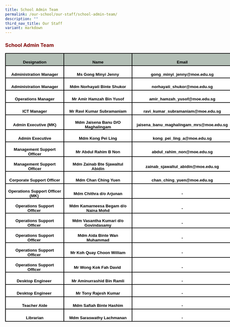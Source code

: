 ```yaml
---
title: School Admin Team
permalink: /our-school/our-staff/school-admin-team/
description: ""
third_nav_title: Our Staff
variant: markdown
---
```

<h3 style="text-align: justify;"><strong><span style="color: #800000;">School Admin Team</span></strong></h3>

<table style="width:556.0pt;border-collapse:collapse;mso-yfti-tbllook:1184;
 mso-padding-alt:0in 5.4pt 0in 5.4pt" width="741" cellpadding="0" cellspacing="0" border="0" class="MsoNormalTable"><tbody><tr style="mso-yfti-irow:0;mso-yfti-firstrow:yes;height:30.0pt"><td style="width:145.0pt;border:solid black 1.5pt;background:#B2BEB5;
  padding:0in 5.4pt 0in 5.4pt;height:30.0pt" width="193"><p style="margin-bottom:0in;text-align:center;
  line-height:normal" align="center" class="MsoNormal"><b><span style="font-size:10.0pt;font-family:&quot;Arial&quot;,sans-serif;
  mso-fareast-font-family:&quot;Times New Roman&quot;;color:black;mso-font-kerning:0pt;
  mso-ligatures:none;mso-bidi-language:TA">Designation</span></b></p></td><td style="width:175.0pt;border:solid black 1.5pt;border-left:none;
  background:#B2BEB5;padding:0in 5.4pt 0in 5.4pt;height:30.0pt" width="233"><p style="margin-bottom:0in;text-align:center;
  line-height:normal" align="center" class="MsoNormal"><b><span style="font-size:10.0pt;font-family:&quot;Arial&quot;,sans-serif;
  mso-fareast-font-family:&quot;Times New Roman&quot;;color:black;mso-font-kerning:0pt;
  mso-ligatures:none;mso-bidi-language:TA">Name</span></b></p></td><td style="width:236.0pt;border:solid black 1.5pt;border-left:none;
  background:#B2BEB5;padding:0in 5.4pt 0in 5.4pt;height:30.0pt" width="315"><p style="margin-bottom:0in;text-align:center;
  line-height:normal" align="center" class="MsoNormal"><b><span style="font-size:10.0pt;font-family:&quot;Arial&quot;,sans-serif;
  mso-fareast-font-family:&quot;Times New Roman&quot;;color:black;mso-font-kerning:0pt;
  mso-ligatures:none;mso-bidi-language:TA">Email</span></b></p></td></tr><tr style="mso-yfti-irow:1;height:30.0pt"><td style="width:145.0pt;border:solid black 1.5pt;border-top:none;
  background:white;padding:0in 5.4pt 0in 5.4pt;height:30.0pt" width="193"><p style="margin-bottom:0in;text-align:center;
  line-height:normal" align="center" class="MsoNormal"><b><span style="font-size:10.0pt;font-family:&quot;Arial&quot;,sans-serif;
  mso-fareast-font-family:&quot;Times New Roman&quot;;color:black;mso-font-kerning:0pt;
  mso-ligatures:none;mso-bidi-language:TA">Administration Manager</span></b></p></td><td style="width:175.0pt;border-top:none;border-left:none;
  border-bottom:solid black 1.5pt;border-right:solid black 1.5pt;background:
  white;padding:0in 5.4pt 0in 5.4pt;height:30.0pt" width="233"><p style="margin-bottom:0in;text-align:center;
  line-height:normal" align="center" class="MsoNormal"><b><span style="font-size:10.0pt;font-family:&quot;Arial&quot;,sans-serif;
  mso-fareast-font-family:&quot;Times New Roman&quot;;color:black;mso-font-kerning:0pt;
  mso-ligatures:none;mso-bidi-language:TA">Ms Gong Minyi Jenny</span></b></p></td><td style="width:236.0pt;border-top:none;border-left:none;
  border-bottom:solid black 1.5pt;border-right:solid black 1.5pt;background:
  white;padding:0in 5.4pt 0in 5.4pt;height:30.0pt" width="315"><p style="margin-bottom:0in;text-align:center;
  line-height:normal" align="center" class="MsoNormal"><b><span style="font-size:10.0pt;font-family:&quot;Arial&quot;,sans-serif;
  mso-fareast-font-family:&quot;Times New Roman&quot;;color:black;mso-font-kerning:0pt;
  mso-ligatures:none;mso-bidi-language:TA">gong_minyi_jenny@moe.edu.sg</span></b></p></td></tr><tr style="mso-yfti-irow:2;height:30.0pt"><td style="width:145.0pt;border:solid black 1.5pt;border-top:none;
  background:white;padding:0in 5.4pt 0in 5.4pt;height:30.0pt" width="193"><p style="margin-bottom:0in;text-align:center;
  line-height:normal" align="center" class="MsoNormal"><b><span style="font-size:10.0pt;font-family:&quot;Arial&quot;,sans-serif;
  mso-fareast-font-family:&quot;Times New Roman&quot;;color:black;mso-font-kerning:0pt;
  mso-ligatures:none;mso-bidi-language:TA">Administration Manager</span></b></p></td><td style="width:175.0pt;border-top:none;border-left:none;
  border-bottom:solid black 1.5pt;border-right:solid black 1.5pt;background:
  white;padding:0in 5.4pt 0in 5.4pt;height:30.0pt" width="233"><p style="margin-bottom:0in;text-align:center;
  line-height:normal" align="center" class="MsoNormal"><b><span style="font-size:10.0pt;font-family:&quot;Arial&quot;,sans-serif;
  mso-fareast-font-family:&quot;Times New Roman&quot;;color:black;mso-font-kerning:0pt;
  mso-ligatures:none;mso-bidi-language:TA">Mdm Norhayati Binte Shukor</span></b></p></td><td style="width:236.0pt;border-top:none;border-left:none;
  border-bottom:solid black 1.5pt;border-right:solid black 1.5pt;background:
  white;padding:0in 5.4pt 0in 5.4pt;height:30.0pt" width="315"><p style="margin-bottom:0in;text-align:center;
  line-height:normal" align="center" class="MsoNormal"><b><span style="font-size:10.0pt;font-family:&quot;Arial&quot;,sans-serif;
  mso-fareast-font-family:&quot;Times New Roman&quot;;color:black;mso-font-kerning:0pt;
  mso-ligatures:none;mso-bidi-language:TA">norhayati_shukor@moe.edu.sg</span></b></p></td></tr><tr style="mso-yfti-irow:3;height:30.0pt"><td style="width:145.0pt;border:solid black 1.5pt;border-top:none;
  background:white;padding:0in 5.4pt 0in 5.4pt;height:30.0pt" width="193"><p style="margin-bottom:0in;text-align:center;
  line-height:normal" align="center" class="MsoNormal"><b><span style="font-size:10.0pt;font-family:&quot;Arial&quot;,sans-serif;
  mso-fareast-font-family:&quot;Times New Roman&quot;;color:black;mso-font-kerning:0pt;
  mso-ligatures:none;mso-bidi-language:TA">Operations Manager</span></b></p></td><td style="width:175.0pt;border-top:none;border-left:none;
  border-bottom:solid black 1.5pt;border-right:solid black 1.5pt;background:
  white;padding:0in 5.4pt 0in 5.4pt;height:30.0pt" width="233"><p style="margin-bottom:0in;text-align:center;
  line-height:normal" align="center" class="MsoNormal"><b><span style="font-size:10.0pt;font-family:&quot;Arial&quot;,sans-serif;
  mso-fareast-font-family:&quot;Times New Roman&quot;;color:black;mso-font-kerning:0pt;
  mso-ligatures:none;mso-bidi-language:TA">Mr Amir Hamzah Bin Yusof</span></b></p></td><td style="width:236.0pt;border-top:none;border-left:none;
  border-bottom:solid black 1.5pt;border-right:solid black 1.5pt;background:
  white;padding:0in 5.4pt 0in 5.4pt;height:30.0pt" width="315"><p style="margin-bottom:0in;text-align:center;
  line-height:normal" align="center" class="MsoNormal"><b><span style="font-size:10.0pt;font-family:&quot;Arial&quot;,sans-serif;
  mso-fareast-font-family:&quot;Times New Roman&quot;;color:black;mso-font-kerning:0pt;
  mso-ligatures:none;mso-bidi-language:TA">amir_hamzah_yusof@moe.edu.sg</span></b></p></td></tr><tr style="mso-yfti-irow:4;height:30.0pt"><td style="width:145.0pt;border:solid black 1.5pt;border-top:none;
  background:white;padding:0in 5.4pt 0in 5.4pt;height:30.0pt" width="193"><p style="margin-bottom:0in;text-align:center;
  line-height:normal" align="center" class="MsoNormal"><b><span style="font-size:10.0pt;font-family:&quot;Arial&quot;,sans-serif;
  mso-fareast-font-family:&quot;Times New Roman&quot;;color:black;mso-font-kerning:0pt;
  mso-ligatures:none;mso-bidi-language:TA">ICT Manager</span></b></p></td><td style="width:175.0pt;border-top:none;border-left:none;
  border-bottom:solid black 1.5pt;border-right:solid black 1.5pt;background:
  white;padding:0in 5.4pt 0in 5.4pt;height:30.0pt" width="233"><p style="margin-bottom:0in;text-align:center;
  line-height:normal" align="center" class="MsoNormal"><b><span style="font-size:10.0pt;font-family:&quot;Arial&quot;,sans-serif;
  mso-fareast-font-family:&quot;Times New Roman&quot;;color:black;mso-font-kerning:0pt;
  mso-ligatures:none;mso-bidi-language:TA">Mr Ravi Kumar Subramaniam</span></b></p></td><td style="width:236.0pt;border-top:none;border-left:none;
  border-bottom:solid black 1.5pt;border-right:solid black 1.5pt;background:
  white;padding:0in 5.4pt 0in 5.4pt;height:30.0pt" width="315"><p style="margin-bottom:0in;text-align:center;
  line-height:normal" align="center" class="MsoNormal"><b><span style="font-size:10.0pt;font-family:&quot;Arial&quot;,sans-serif;
  mso-fareast-font-family:&quot;Times New Roman&quot;;color:black;mso-font-kerning:0pt;
  mso-ligatures:none;mso-bidi-language:TA">ravi_kumar_subramaniam@moe.edu.sg</span></b></p></td></tr><tr style="mso-yfti-irow:5;height:30.0pt"><td style="width:145.0pt;border:solid black 1.5pt;border-top:none;
  background:white;padding:0in 5.4pt 0in 5.4pt;height:30.0pt" width="193"><p style="margin-bottom:0in;text-align:center;
  line-height:normal" align="center" class="MsoNormal"><b><span style="font-size:10.0pt;font-family:&quot;Arial&quot;,sans-serif;
  mso-fareast-font-family:&quot;Times New Roman&quot;;color:black;mso-font-kerning:0pt;
  mso-ligatures:none;mso-bidi-language:TA">Admin Executive (MK)</span></b></p></td><td style="width:175.0pt;border-top:none;border-left:none;
  border-bottom:solid black 1.5pt;border-right:solid black 1.5pt;background:
  white;padding:0in 5.4pt 0in 5.4pt;height:30.0pt" width="233"><p style="margin-bottom:0in;text-align:center;
  line-height:normal" align="center" class="MsoNormal"><b><span style="font-size:10.0pt;font-family:&quot;Arial&quot;,sans-serif;
  mso-fareast-font-family:&quot;Times New Roman&quot;;color:black;mso-font-kerning:0pt;
  mso-ligatures:none;mso-bidi-language:TA">Mdm Jaisena Banu D/O Maghalingam</span></b></p></td><td style="width:236.0pt;border-top:none;border-left:none;
  border-bottom:solid black 1.5pt;border-right:solid black 1.5pt;background:
  white;padding:0in 5.4pt 0in 5.4pt;height:30.0pt" width="315"><p style="margin-bottom:0in;text-align:center;
  line-height:normal" align="center" class="MsoNormal"><b><span style="font-size:10.0pt;font-family:&quot;Arial&quot;,sans-serif;
  mso-fareast-font-family:&quot;Times New Roman&quot;;color:black;mso-font-kerning:0pt;
  mso-ligatures:none;mso-bidi-language:TA">jaisena_banu_maghalingam_mrs@moe.edu.sg</span></b></p></td></tr><tr style="mso-yfti-irow:6;height:30.0pt"><td style="width:145.0pt;border:solid black 1.5pt;border-top:none;
  background:white;padding:0in 5.4pt 0in 5.4pt;height:30.0pt" width="193"><p style="margin-bottom:0in;text-align:center;
  line-height:normal" align="center" class="MsoNormal"><b><span style="font-size:10.0pt;font-family:&quot;Arial&quot;,sans-serif;
  mso-fareast-font-family:&quot;Times New Roman&quot;;color:black;mso-font-kerning:0pt;
  mso-ligatures:none;mso-bidi-language:TA">Admin Executive</span></b></p></td><td style="width:175.0pt;border-top:none;border-left:none;
  border-bottom:solid black 1.5pt;border-right:solid black 1.5pt;background:
  white;padding:0in 5.4pt 0in 5.4pt;height:30.0pt" width="233"><p style="margin-bottom:0in;text-align:center;
  line-height:normal" align="center" class="MsoNormal"><b><span style="font-size:10.0pt;font-family:&quot;Arial&quot;,sans-serif;
  mso-fareast-font-family:&quot;Times New Roman&quot;;color:black;mso-font-kerning:0pt;
  mso-ligatures:none;mso-bidi-language:TA">Mdm Kong Pei Ling</span></b></p></td><td style="width:236.0pt;border-top:none;border-left:none;
  border-bottom:solid black 1.5pt;border-right:solid black 1.5pt;background:
  white;padding:0in 5.4pt 0in 5.4pt;height:30.0pt" width="315"><p style="margin-bottom:0in;text-align:center;
  line-height:normal" align="center" class="MsoNormal"><b><span style="font-size:10.0pt;font-family:&quot;Arial&quot;,sans-serif;
  mso-fareast-font-family:&quot;Times New Roman&quot;;color:black;mso-font-kerning:0pt;
  mso-ligatures:none;mso-bidi-language:TA">kong_pei_ling_a@moe.edu.sg</span></b></p></td></tr><tr style="mso-yfti-irow:7;height:30.0pt"><td style="width:145.0pt;border:solid black 1.5pt;border-top:none;
  background:white;padding:0in 5.4pt 0in 5.4pt;height:30.0pt" width="193"><p style="margin-bottom:0in;text-align:center;
  line-height:normal" align="center" class="MsoNormal"><b><span style="font-size:10.0pt;font-family:&quot;Arial&quot;,sans-serif;
  mso-fareast-font-family:&quot;Times New Roman&quot;;color:black;mso-font-kerning:0pt;
  mso-ligatures:none;mso-bidi-language:TA">Management Support Officer</span></b></p></td><td style="width:175.0pt;border-top:none;border-left:none;
  border-bottom:solid black 1.5pt;border-right:solid black 1.5pt;background:
  white;padding:0in 5.4pt 0in 5.4pt;height:30.0pt" width="233"><p style="margin-bottom:0in;text-align:center;
  line-height:normal" align="center" class="MsoNormal"><b><span style="font-size:10.0pt;font-family:&quot;Arial&quot;,sans-serif;
  mso-fareast-font-family:&quot;Times New Roman&quot;;color:black;mso-font-kerning:0pt;
  mso-ligatures:none;mso-bidi-language:TA">Mr Abdul Rahim B Non</span></b></p></td><td style="width:236.0pt;border-top:none;border-left:none;
  border-bottom:solid black 1.5pt;border-right:solid black 1.5pt;background:
  white;padding:0in 5.4pt 0in 5.4pt;height:30.0pt" width="315"><p style="margin-bottom:0in;text-align:center;
  line-height:normal" align="center" class="MsoNormal"><b><span style="font-size:10.0pt;font-family:&quot;Arial&quot;,sans-serif;
  mso-fareast-font-family:&quot;Times New Roman&quot;;color:black;mso-font-kerning:0pt;
  mso-ligatures:none;mso-bidi-language:TA">abdul_rahim_non@moe.edu.sg</span></b></p></td></tr><tr style="mso-yfti-irow:8;height:30.0pt"><td style="width:145.0pt;border:solid black 1.5pt;border-top:none;
  background:white;padding:0in 5.4pt 0in 5.4pt;height:30.0pt" width="193"><p style="margin-bottom:0in;text-align:center;
  line-height:normal" align="center" class="MsoNormal"><b><span style="font-size:10.0pt;font-family:&quot;Arial&quot;,sans-serif;
  mso-fareast-font-family:&quot;Times New Roman&quot;;color:black;mso-font-kerning:0pt;
  mso-ligatures:none;mso-bidi-language:TA">Management Support Officer</span></b></p></td><td style="width:175.0pt;border-top:none;border-left:none;
  border-bottom:solid black 1.5pt;border-right:solid black 1.5pt;background:
  white;padding:0in 5.4pt 0in 5.4pt;height:30.0pt" width="233"><p style="margin-bottom:0in;text-align:center;
  line-height:normal" align="center" class="MsoNormal"><b><span style="font-size:10.0pt;font-family:&quot;Arial&quot;,sans-serif;
  mso-fareast-font-family:&quot;Times New Roman&quot;;color:black;mso-font-kerning:0pt;
  mso-ligatures:none;mso-bidi-language:TA">Mdm Zainab Bte Sjawaltul Abidin</span></b></p></td><td style="width:236.0pt;border-top:none;border-left:none;
  border-bottom:solid black 1.5pt;border-right:solid black 1.5pt;background:
  white;padding:0in 5.4pt 0in 5.4pt;height:30.0pt" width="315"><p style="margin-bottom:0in;text-align:center;
  line-height:normal" align="center" class="MsoNormal"><b><span style="font-size:10.0pt;font-family:&quot;Arial&quot;,sans-serif;
  mso-fareast-font-family:&quot;Times New Roman&quot;;color:black;mso-font-kerning:0pt;
  mso-ligatures:none;mso-bidi-language:TA">zainab_sjawaltul_abidin@moe.edu.sg</span></b></p></td></tr><tr style="mso-yfti-irow:9;height:30.0pt"><td style="width:145.0pt;border:solid black 1.5pt;border-top:none;
  background:white;padding:0in 5.4pt 0in 5.4pt;height:30.0pt" width="193"><p style="margin-bottom:0in;text-align:center;
  line-height:normal" align="center" class="MsoNormal"><b><span style="font-size:10.0pt;font-family:&quot;Arial&quot;,sans-serif;
  mso-fareast-font-family:&quot;Times New Roman&quot;;color:black;mso-font-kerning:0pt;
  mso-ligatures:none;mso-bidi-language:TA">Corporate Support Officer</span></b></p></td><td style="width:175.0pt;border-top:none;border-left:none;
  border-bottom:solid black 1.5pt;border-right:solid black 1.5pt;background:
  white;padding:0in 5.4pt 0in 5.4pt;height:30.0pt" width="233"><p style="margin-bottom:0in;text-align:center;
  line-height:normal" align="center" class="MsoNormal"><b><span style="font-size:10.0pt;font-family:&quot;Arial&quot;,sans-serif;
  mso-fareast-font-family:&quot;Times New Roman&quot;;color:black;mso-font-kerning:0pt;
  mso-ligatures:none;mso-bidi-language:TA">Mdm Chan Ching Yuen</span></b></p></td><td style="width:236.0pt;border-top:none;border-left:none;
  border-bottom:solid black 1.5pt;border-right:solid black 1.5pt;background:
  white;padding:0in 5.4pt 0in 5.4pt;height:30.0pt" width="315"><p style="margin-bottom:0in;text-align:center;
  line-height:normal" align="center" class="MsoNormal"><b><span style="font-size:10.0pt;font-family:&quot;Arial&quot;,sans-serif;
  mso-fareast-font-family:&quot;Times New Roman&quot;;color:black;mso-font-kerning:0pt;
  mso-ligatures:none;mso-bidi-language:TA">chan_ching_yuen@moe.edu.sg</span></b></p></td></tr><tr style="mso-yfti-irow:10;height:30.0pt"><td style="width:145.0pt;border:solid black 1.5pt;border-top:none;
  background:white;padding:0in 5.4pt 0in 5.4pt;height:30.0pt" width="193"><p style="margin-bottom:0in;text-align:center;
  line-height:normal" align="center" class="MsoNormal"><b><span style="font-size:10.0pt;font-family:&quot;Arial&quot;,sans-serif;
  mso-fareast-font-family:&quot;Times New Roman&quot;;color:black;mso-font-kerning:0pt;
  mso-ligatures:none;mso-bidi-language:TA">Operations Support Officer (MK)&nbsp;</span></b></p></td><td style="width:175.0pt;border-top:none;border-left:none;
  border-bottom:solid black 1.5pt;border-right:solid black 1.5pt;background:
  white;padding:0in 5.4pt 0in 5.4pt;height:30.0pt" width="233"><p style="margin-bottom:0in;text-align:center;
  line-height:normal" align="center" class="MsoNormal"><b><span style="font-size:10.0pt;font-family:&quot;Arial&quot;,sans-serif;
  mso-fareast-font-family:&quot;Times New Roman&quot;;color:black;mso-font-kerning:0pt;
  mso-ligatures:none;mso-bidi-language:TA">Mdm Chithra d/o Arjunan</span></b></p></td><td style="width:236.0pt;border-top:none;border-left:none;
  border-bottom:solid black 1.5pt;border-right:solid black 1.5pt;background:
  white;padding:0in 5.4pt 0in 5.4pt;height:30.0pt" width="315"><p style="margin-bottom:0in;text-align:center;
  line-height:normal" align="center" class="MsoNormal"><b><span style="font-size:10.0pt;font-family:&quot;Arial&quot;,sans-serif;
  mso-fareast-font-family:&quot;Times New Roman&quot;;color:black;mso-font-kerning:0pt;
  mso-ligatures:none;mso-bidi-language:TA">-</span></b></p></td></tr><tr style="mso-yfti-irow:11;height:30.0pt"><td style="width:145.0pt;border:solid black 1.5pt;border-top:none;
  background:white;padding:0in 5.4pt 0in 5.4pt;height:30.0pt" width="193"><p style="margin-bottom:0in;text-align:center;
  line-height:normal" align="center" class="MsoNormal"><b><span style="font-size:10.0pt;font-family:&quot;Arial&quot;,sans-serif;
  mso-fareast-font-family:&quot;Times New Roman&quot;;color:black;mso-font-kerning:0pt;
  mso-ligatures:none;mso-bidi-language:TA">Operations Support Officer&nbsp;</span></b></p></td><td style="width:175.0pt;border-top:none;border-left:none;
  border-bottom:solid black 1.5pt;border-right:solid black 1.5pt;background:
  white;padding:0in 5.4pt 0in 5.4pt;height:30.0pt" width="233"><p style="margin-bottom:0in;text-align:center;
  line-height:normal" align="center" class="MsoNormal"><b><span style="font-size:10.0pt;font-family:&quot;Arial&quot;,sans-serif;
  mso-fareast-font-family:&quot;Times New Roman&quot;;color:black;mso-font-kerning:0pt;
  mso-ligatures:none;mso-bidi-language:TA">Mdm Kamarneesa Begam d/o Naina Mohd</span></b></p></td><td style="width:236.0pt;border-top:none;border-left:none;
  border-bottom:solid black 1.5pt;border-right:solid black 1.5pt;background:
  white;padding:0in 5.4pt 0in 5.4pt;height:30.0pt" width="315"><p style="margin-bottom:0in;text-align:center;
  line-height:normal" align="center" class="MsoNormal"><b><span style="font-size:10.0pt;font-family:&quot;Arial&quot;,sans-serif;
  mso-fareast-font-family:&quot;Times New Roman&quot;;color:black;mso-font-kerning:0pt;
  mso-ligatures:none;mso-bidi-language:TA">-</span></b></p></td></tr><tr style="mso-yfti-irow:12;height:30.0pt"><td style="width:145.0pt;border:solid black 1.5pt;border-top:none;
  background:white;padding:0in 5.4pt 0in 5.4pt;height:30.0pt" width="193"><p style="margin-bottom:0in;text-align:center;
  line-height:normal" align="center" class="MsoNormal"><b><span style="font-size:10.0pt;font-family:&quot;Arial&quot;,sans-serif;
  mso-fareast-font-family:&quot;Times New Roman&quot;;color:black;mso-font-kerning:0pt;
  mso-ligatures:none;mso-bidi-language:TA">Operations Support Officer&nbsp;</span></b></p></td><td style="width:175.0pt;border-top:none;border-left:none;
  border-bottom:solid black 1.5pt;border-right:solid black 1.5pt;background:
  white;padding:0in 5.4pt 0in 5.4pt;height:30.0pt" width="233"><p style="margin-bottom:0in;text-align:center;
  line-height:normal" align="center" class="MsoNormal"><b><span style="font-size:10.0pt;font-family:&quot;Arial&quot;,sans-serif;
  mso-fareast-font-family:&quot;Times New Roman&quot;;color:black;mso-font-kerning:0pt;
  mso-ligatures:none;mso-bidi-language:TA">Mdm Vasantha Kumari d/o Govindasamy</span></b></p></td><td style="width:236.0pt;border-top:none;border-left:none;
  border-bottom:solid black 1.5pt;border-right:solid black 1.5pt;background:
  white;padding:0in 5.4pt 0in 5.4pt;height:30.0pt" width="315"><p style="margin-bottom:0in;text-align:center;
  line-height:normal" align="center" class="MsoNormal"><b><span style="font-size:10.0pt;font-family:&quot;Arial&quot;,sans-serif;
  mso-fareast-font-family:&quot;Times New Roman&quot;;color:black;mso-font-kerning:0pt;
  mso-ligatures:none;mso-bidi-language:TA">-</span></b></p></td></tr><tr style="mso-yfti-irow:13;height:30.0pt"><td style="width:145.0pt;border:solid black 1.5pt;border-top:none;
  background:white;padding:0in 5.4pt 0in 5.4pt;height:30.0pt" width="193"><p style="margin-bottom:0in;text-align:center;
  line-height:normal" align="center" class="MsoNormal"><b><span style="font-size:10.0pt;font-family:&quot;Arial&quot;,sans-serif;
  mso-fareast-font-family:&quot;Times New Roman&quot;;color:black;mso-font-kerning:0pt;
  mso-ligatures:none;mso-bidi-language:TA">Operations Support Officer&nbsp;</span></b></p></td><td style="width:175.0pt;border-top:none;border-left:none;
  border-bottom:solid black 1.5pt;border-right:solid black 1.5pt;background:
  white;padding:0in 5.4pt 0in 5.4pt;height:30.0pt" width="233"><p style="margin-bottom:0in;text-align:center;
  line-height:normal" align="center" class="MsoNormal"><b><span style="font-size:10.0pt;font-family:&quot;Arial&quot;,sans-serif;
  mso-fareast-font-family:&quot;Times New Roman&quot;;color:black;mso-font-kerning:0pt;
  mso-ligatures:none;mso-bidi-language:TA">Mdm Aida Binte Wan Muhammad</span></b></p></td><td style="width:236.0pt;border-top:none;border-left:none;
  border-bottom:solid black 1.5pt;border-right:solid black 1.5pt;background:
  white;padding:0in 5.4pt 0in 5.4pt;height:30.0pt" width="315"><p style="margin-bottom:0in;text-align:center;
  line-height:normal" align="center" class="MsoNormal"><b><span style="font-size:10.0pt;font-family:&quot;Arial&quot;,sans-serif;
  mso-fareast-font-family:&quot;Times New Roman&quot;;color:black;mso-font-kerning:0pt;
  mso-ligatures:none;mso-bidi-language:TA">-</span></b></p></td></tr><tr style="mso-yfti-irow:14;height:30.0pt"><td style="width:145.0pt;border:solid black 1.5pt;border-top:none;
  background:white;padding:0in 5.4pt 0in 5.4pt;height:30.0pt" width="193"><p style="margin-bottom:0in;text-align:center;
  line-height:normal" align="center" class="MsoNormal"><b><span style="font-size:10.0pt;font-family:&quot;Arial&quot;,sans-serif;
  mso-fareast-font-family:&quot;Times New Roman&quot;;color:black;mso-font-kerning:0pt;
  mso-ligatures:none;mso-bidi-language:TA">Operations Support Officer&nbsp;</span></b></p></td><td style="width:175.0pt;border-top:none;border-left:none;
  border-bottom:solid black 1.5pt;border-right:solid black 1.5pt;background:
  white;padding:0in 5.4pt 0in 5.4pt;height:30.0pt" width="233"><p style="margin-bottom:0in;text-align:center;
  line-height:normal" align="center" class="MsoNormal"><b><span style="font-size:10.0pt;font-family:&quot;Arial&quot;,sans-serif;
  mso-fareast-font-family:&quot;Times New Roman&quot;;color:black;mso-font-kerning:0pt;
  mso-ligatures:none;mso-bidi-language:TA">Mr Koh Quay Choon William</span></b></p></td><td style="width:236.0pt;border-top:none;border-left:none;
  border-bottom:solid black 1.5pt;border-right:solid black 1.5pt;background:
  white;padding:0in 5.4pt 0in 5.4pt;height:30.0pt" width="315"><p style="margin-bottom:0in;text-align:center;
  line-height:normal" align="center" class="MsoNormal"><b><span style="font-size:10.0pt;font-family:&quot;Arial&quot;,sans-serif;
  mso-fareast-font-family:&quot;Times New Roman&quot;;color:black;mso-font-kerning:0pt;
  mso-ligatures:none;mso-bidi-language:TA">-</span></b></p></td></tr><tr style="mso-yfti-irow:15;height:30.0pt"><td style="width:145.0pt;border:solid black 1.5pt;border-top:none;
  background:white;padding:0in 5.4pt 0in 5.4pt;height:30.0pt" width="193"><p style="margin-bottom:0in;text-align:center;
  line-height:normal" align="center" class="MsoNormal"><b><span style="font-size:10.0pt;font-family:&quot;Arial&quot;,sans-serif;
  mso-fareast-font-family:&quot;Times New Roman&quot;;color:black;mso-font-kerning:0pt;
  mso-ligatures:none;mso-bidi-language:TA">Operations Support Officer&nbsp;</span></b></p></td><td style="width:175.0pt;border-top:none;border-left:none;
  border-bottom:solid black 1.5pt;border-right:solid black 1.5pt;background:
  white;padding:0in 5.4pt 0in 5.4pt;height:30.0pt" width="233"><p style="margin-bottom:0in;text-align:center;
  line-height:normal" align="center" class="MsoNormal"><b><span style="font-size:10.0pt;font-family:&quot;Arial&quot;,sans-serif;
  mso-fareast-font-family:&quot;Times New Roman&quot;;color:black;mso-font-kerning:0pt;
  mso-ligatures:none;mso-bidi-language:TA">Mr Wong Kok Fah David&nbsp;</span></b></p></td><td style="width:236.0pt;border-top:none;border-left:none;
  border-bottom:solid black 1.5pt;border-right:solid black 1.5pt;background:
  white;padding:0in 5.4pt 0in 5.4pt;height:30.0pt" width="315"><p style="margin-bottom:0in;text-align:center;
  line-height:normal" align="center" class="MsoNormal"><b><span style="font-size:10.0pt;font-family:&quot;Arial&quot;,sans-serif;
  mso-fareast-font-family:&quot;Times New Roman&quot;;color:black;mso-font-kerning:0pt;
  mso-ligatures:none;mso-bidi-language:TA">-</span></b></p></td></tr><tr style="mso-yfti-irow:16;height:30.0pt"><td style="width:145.0pt;border:solid black 1.5pt;border-top:none;
  background:white;padding:0in 5.4pt 0in 5.4pt;height:30.0pt" width="193"><p style="margin-bottom:0in;text-align:center;
  line-height:normal" align="center" class="MsoNormal"><b><span style="font-size:10.0pt;font-family:&quot;Arial&quot;,sans-serif;
  mso-fareast-font-family:&quot;Times New Roman&quot;;color:black;mso-font-kerning:0pt;
  mso-ligatures:none;mso-bidi-language:TA">Desktop Engineer&nbsp;</span></b></p></td><td style="width:175.0pt;border-top:none;border-left:none;
  border-bottom:solid black 1.5pt;border-right:solid black 1.5pt;background:
  white;padding:0in 5.4pt 0in 5.4pt;height:30.0pt" width="233"><p style="margin-bottom:0in;text-align:center;
  line-height:normal" align="center" class="MsoNormal"><b><span style="font-size:10.0pt;font-family:&quot;Arial&quot;,sans-serif;
  mso-fareast-font-family:&quot;Times New Roman&quot;;color:black;mso-font-kerning:0pt;
  mso-ligatures:none;mso-bidi-language:TA">Mr Aminurrashid Bin Ramli</span></b></p></td><td style="width:236.0pt;border-top:none;border-left:none;
  border-bottom:solid black 1.5pt;border-right:solid black 1.5pt;background:
  white;padding:0in 5.4pt 0in 5.4pt;height:30.0pt" width="315"><p style="margin-bottom:0in;text-align:center;
  line-height:normal" align="center" class="MsoNormal"><b><span style="font-size:10.0pt;font-family:&quot;Arial&quot;,sans-serif;
  mso-fareast-font-family:&quot;Times New Roman&quot;;color:black;mso-font-kerning:0pt;
  mso-ligatures:none;mso-bidi-language:TA">-</span></b></p></td></tr><tr style="mso-yfti-irow:17;height:30.0pt"><td style="width:145.0pt;border:solid black 1.5pt;border-top:none;
  background:white;padding:0in 5.4pt 0in 5.4pt;height:30.0pt" width="193"><p style="margin-bottom:0in;text-align:center;
  line-height:normal" align="center" class="MsoNormal"><b><span style="font-size:10.0pt;font-family:&quot;Arial&quot;,sans-serif;
  mso-fareast-font-family:&quot;Times New Roman&quot;;color:black;mso-font-kerning:0pt;
  mso-ligatures:none;mso-bidi-language:TA">Desktop Engineer&nbsp;</span></b></p></td><td style="width:175.0pt;border-top:none;border-left:none;
  border-bottom:solid black 1.5pt;border-right:solid black 1.5pt;background:
  white;padding:0in 5.4pt 0in 5.4pt;height:30.0pt" width="233"><p style="margin-bottom:0in;text-align:center;
  line-height:normal" align="center" class="MsoNormal"><b><span style="font-size:10.0pt;font-family:&quot;Arial&quot;,sans-serif;
  mso-fareast-font-family:&quot;Times New Roman&quot;;color:black;mso-font-kerning:0pt;
  mso-ligatures:none;mso-bidi-language:TA">Mr Tony Rajesh Kumar</span></b></p></td><td style="width:236.0pt;border-top:none;border-left:none;
  border-bottom:solid black 1.5pt;border-right:solid black 1.5pt;background:
  white;padding:0in 5.4pt 0in 5.4pt;height:30.0pt" width="315"><p style="margin-bottom:0in;text-align:center;
  line-height:normal" align="center" class="MsoNormal"><b><span style="font-size:10.0pt;font-family:&quot;Arial&quot;,sans-serif;
  mso-fareast-font-family:&quot;Times New Roman&quot;;color:black;mso-font-kerning:0pt;
  mso-ligatures:none;mso-bidi-language:TA">-</span></b></p></td></tr><tr style="mso-yfti-irow:18;height:30.0pt"><td style="width:145.0pt;border:solid black 1.5pt;border-top:none;
  background:white;padding:0in 5.4pt 0in 5.4pt;height:30.0pt" width="193"><p style="margin-bottom:0in;text-align:center;
  line-height:normal" align="center" class="MsoNormal"><b><span style="font-size:10.0pt;font-family:&quot;Arial&quot;,sans-serif;
  mso-fareast-font-family:&quot;Times New Roman&quot;;color:black;mso-font-kerning:0pt;
  mso-ligatures:none;mso-bidi-language:TA">Teacher Aide</span></b></p></td><td style="width:175.0pt;border-top:none;border-left:none;
  border-bottom:solid black 1.5pt;border-right:solid black 1.5pt;background:
  white;padding:0in 5.4pt 0in 5.4pt;height:30.0pt" width="233"><p style="margin-bottom:0in;text-align:center;
  line-height:normal" align="center" class="MsoNormal"><b><span style="font-size:10.0pt;font-family:&quot;Arial&quot;,sans-serif;
  mso-fareast-font-family:&quot;Times New Roman&quot;;color:black;mso-font-kerning:0pt;
  mso-ligatures:none;mso-bidi-language:TA">Mdm Safiah Binte Hashim</span></b></p></td><td style="width:236.0pt;border-top:none;border-left:none;
  border-bottom:solid black 1.5pt;border-right:solid black 1.5pt;background:
  white;padding:0in 5.4pt 0in 5.4pt;height:30.0pt" width="315"><p style="margin-bottom:0in;text-align:center;
  line-height:normal" align="center" class="MsoNormal"><b><span style="font-size:10.0pt;font-family:&quot;Arial&quot;,sans-serif;
  mso-fareast-font-family:&quot;Times New Roman&quot;;color:black;mso-font-kerning:0pt;
  mso-ligatures:none;mso-bidi-language:TA">-</span></b></p></td></tr><tr style="mso-yfti-irow:19;mso-yfti-lastrow:yes;height:30.0pt"><td style="width:145.0pt;border:solid black 1.5pt;border-top:none;
  background:white;padding:0in 5.4pt 0in 5.4pt;height:30.0pt" width="193"><p style="margin-bottom:0in;text-align:center;
  line-height:normal" align="center" class="MsoNormal"><b><span style="font-size:10.0pt;font-family:&quot;Arial&quot;,sans-serif;
  mso-fareast-font-family:&quot;Times New Roman&quot;;color:black;mso-font-kerning:0pt;
  mso-ligatures:none;mso-bidi-language:TA">Librarian</span></b></p></td><td style="width:175.0pt;border-top:none;border-left:none;
  border-bottom:solid black 1.5pt;border-right:solid black 1.5pt;background:
  white;padding:0in 5.4pt 0in 5.4pt;height:30.0pt" width="233"><p style="margin-bottom:0in;text-align:center;
  line-height:normal" align="center" class="MsoNormal"><b><span style="font-size:10.0pt;font-family:&quot;Arial&quot;,sans-serif;
  mso-fareast-font-family:&quot;Times New Roman&quot;;color:black;mso-font-kerning:0pt;
  mso-ligatures:none;mso-bidi-language:TA">Mdm Saraswathy Lachmanan</span></b></p></td><td style="width:236.0pt;border-top:none;border-left:none;
  border-bottom:solid black 1.5pt;border-right:solid black 1.5pt;background:
  white;padding:0in 5.4pt 0in 5.4pt;height:30.0pt" width="315"><p style="margin-bottom:0in;text-align:center;
  line-height:normal" align="center" class="MsoNormal"><b><span style="font-size:10.0pt;font-family:&quot;Arial&quot;,sans-serif;
  mso-fareast-font-family:&quot;Times New Roman&quot;;color:black;mso-font-kerning:0pt;
  mso-ligatures:none;mso-bidi-language:TA">-</span></b></p></td></tr></tbody></table>